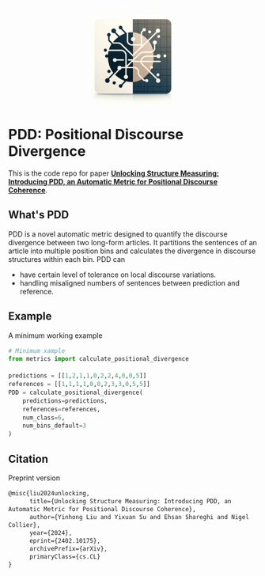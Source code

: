<p align="center">
<img src="asset/icon.png" alt="Alt Text" width="200px" height="200px">
</p>

# PDD: Positional Discourse Divergence
This is the code repo for paper [**Unlocking Structure Measuring: Introducing PDD, an Automatic Metric for Positional Discourse Coherence**](https://arxiv.org/abs/2402.10175).

## What's PDD
PDD is a novel automatic metric designed to quantify the discourse divergence between two long-form articles.
It partitions the sentences of an article into multiple position bins and calculates the divergence in discourse structures within each bin.
PDD can
- have certain level of tolerance on local discourse variations.
- handling misaligned numbers of sentences between prediction and reference.


## Example
A minimum working example
```python
# Minimum xample
from metrics import calculate_positional_divergence

predictions = [[1,2,1,1,0,2,2,4,0,0,5]]
references = [[1,1,1,1,0,0,2,3,3,0,5,5]]
PDD = calculate_positional_divergence(
    predictions=predictions, 
    references=references, 
    num_class=6, 
    num_bins_default=3
)
```

## Citation
Preprint version
```
@misc{liu2024unlocking,
      title={Unlocking Structure Measuring: Introducing PDD, an Automatic Metric for Positional Discourse Coherence}, 
      author={Yinhong Liu and Yixuan Su and Ehsan Shareghi and Nigel Collier},
      year={2024},
      eprint={2402.10175},
      archivePrefix={arXiv},
      primaryClass={cs.CL}
}
```
